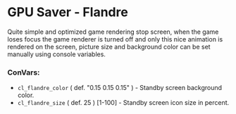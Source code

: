# GPU Saver - Flandre
Quite simple and optimized game rendering stop screen, when the game loses focus the game renderer is turned off and only this nice animation is rendered on the screen, picture size and background color can be set manually using console variables.

### ConVars:
- `cl_flandre_color` ( def. "0.15 0.15 0.15" ) - Standby screen background color.
- `cl_flandre_size` ( def. 25 ) [1-100] - Standby screen icon size in percent.
